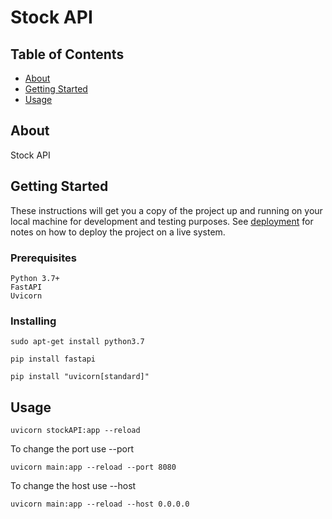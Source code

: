 # Stock API

## Table of Contents

- [About](#about)
- [Getting Started](#getting_started)
- [Usage](#usage)

## About <a name = "about"></a>

Stock API 
## Getting Started <a name = "getting_started"></a>

These instructions will get you a copy of the project up and running on your local machine for development and testing purposes. See [deployment](#deployment) for notes on how to deploy the project on a live system.

### Prerequisites


```
Python 3.7+
FastAPI
Uvicorn
```

### Installing


```
sudo apt-get install python3.7
```

```
pip install fastapi
```

```
pip install "uvicorn[standard]"
```


## Usage <a name = "usage"></a>

```
uvicorn stockAPI:app --reload 
```

To change the port use --port
```
uvicorn main:app --reload --port 8080
```

To change the host use --host
```
uvicorn main:app --reload --host 0.0.0.0
```
